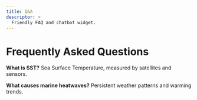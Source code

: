 ```yaml
---
title: Q&A
descriptor: >
  Friendly FAQ and chatbot widget.
---
```

# Frequently Asked Questions
**What is SST?** Sea Surface Temperature, measured by satellites and sensors.

**What causes marine heatwaves?** Persistent weather patterns and warming trends.
